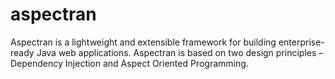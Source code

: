 # aspectran
Aspectran is a lightweight and extensible framework for building enterprise-ready Java web applications.
Aspectran is based on two design principles – Dependency Injection and Aspect Oriented Programming.
